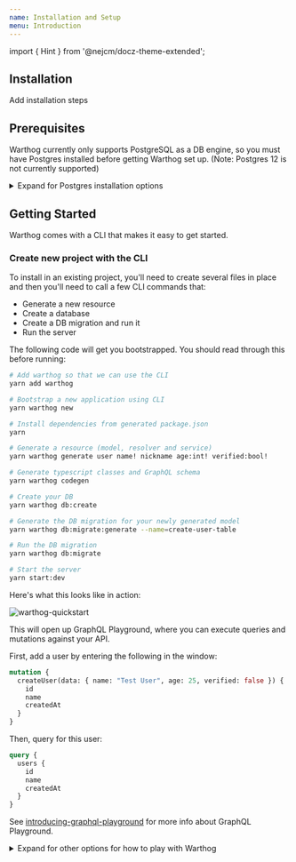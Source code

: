 ```yaml
---
name: Installation and Setup
menu: Introduction
---
```


import { Hint } from '@nejcm/docz-theme-extended';

## Installation

Add installation steps

## Prerequisites

Warthog currently only supports PostgreSQL as a DB engine, so you must have Postgres installed before getting Warthog set up. (Note: Postgres 12 is not currently supported)

<details>
<summary>Expand for Postgres installation options</summary>
<p>

### Homebrew (OSX)

If you're on OSX and have [homebrew](http://brew.sh/) and [homebrew-cask](https://github.com/caskroom/homebrew-cask) installed, you can simply run:

```bash
brew cask install postgres
```

Or you can install Homebrew's official version:

```bash
brew install postgresql
`brew --prefix`/opt/postgres/bin/createuser -s postgres
```

### Postgres.app (OSX)

Otherwise, you can install [Postgres.app](https://postgresapp.com/) manually.

### Docker

See the [warthog-starter](https://github.com/goldcaddy77/warthog-starter/pull/6/files) project for how to use Docker to run Postgres.

</p>
</details>

## Getting Started

Warthog comes with a CLI that makes it easy to get started.

### Create new project with the CLI

To install in an existing project, you'll need to create several files in place and then you'll need to call a few CLI commands that:

- Generate a new resource
- Create a database
- Create a DB migration and run it
- Run the server

The following code will get you bootstrapped. You should read through this before running:

```bash
# Add warthog so that we can use the CLI
yarn add warthog

# Bootstrap a new application using CLI
yarn warthog new

# Install dependencies from generated package.json
yarn

# Generate a resource (model, resolver and service)
yarn warthog generate user name! nickname age:int! verified:bool!

# Generate typescript classes and GraphQL schema
yarn warthog codegen

# Create your DB
yarn warthog db:create

# Generate the DB migration for your newly generated model
yarn warthog db:migrate:generate --name=create-user-table

# Run the DB migration
yarn warthog db:migrate

# Start the server
yarn start:dev
```

Here's what this looks like in action:

![warthog-quickstart](https://user-images.githubusercontent.com/573625/69854217-8967f380-1256-11ea-8492-dee07334501d.gif)

This will open up GraphQL Playground, where you can execute queries and mutations against your API.

First, add a user by entering the following in the window:

```graphql
mutation {
  createUser(data: { name: "Test User", age: 25, verified: false }) {
    id
    name
    createdAt
  }
}
```

Then, query for this user:

```graphql
query {
  users {
    id
    name
    createdAt
  }
}
```

See [introducing-graphql-playground](https://www.prisma.io/blog/introducing-graphql-playground-f1e0a018f05d) for more info about GraphQL Playground.

<details>
<summary>Expand for other options for how to play with Warthog</summary>
<p>

### Cloning the `warthog-starter` project

Another way to start playing with Warthog is to clone the [warthog-starter](https://github.com/goldcaddy77/warthog-starter) repo. To get the starter project up and running, do the following:

```bash
git clone git@github.com:goldcaddy77/warthog-starter.git
cd warthog-starter
yarn bootstrap
WARTHOG_AUTO_OPEN_PLAYGROUND=true yarn start:dev
```

### Running the examples in the Warthog repo

You can also clone the Warthog repo and run the examples in the [examples](./examples/README.md) folder.

```bash
git clone git@github.com:goldcaddy77/warthog.git
cd warthog/examples/01-simple-model
yarn bootstrap
yarn db:seed:dev
yarn start
```

This has a simple example in place to get you started. There are also a bunch of examples in the folder for more advanced use cases.

Note that the examples in the [examples](./examples/README.md) folder use relative import paths to call into Warthog. In your projects, you won't need to set this config value as it's only set to deal with the fact that it's using the Warthog core files without consuming the package from NPM. In your projects, you can omit this as I do in [warthog-starter](https://github.com/goldcaddy77/warthog-starter).

</p>
</details>
